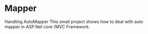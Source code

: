 # Mapper
Handling AutoMapper
This small project shows how to deal with auto mapper in ASP.Net core /MVC Framework.

